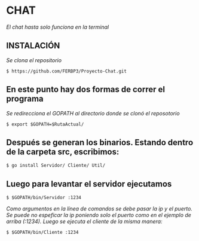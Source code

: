 # CHAT
_El chat hasta solo funciona en la terminal_
## INSTALACIÓN
_Se clona el repositorio_
```
$ https://github.com/FERBP3/Proyecto-Chat.git
```
## En este punto hay dos formas de correr el programa
_Se redirecciona el GOPATH al directorio donde se clonó el reposotorio_
```
$ export $GOPATH=$RutaActual/
```
## Después se generan los binarios. Estando dentro de la carpeta src, escribimos:
```
$ go install Servidor/ Cliente/ Util/
```
## Luego para levantar el servidor ejecutamos
```
$ $GOPATH/bin/Servidor :1234
```
_Como argumentos en la línea de comandos se debe pasar la ip y el puerto._
_Se puede no espeficar la ip poniendo solo el puerto como en el ejemplo de arriba (:1234)._
_Luego se ejecuta el cliente de la misma manera:_
```
$ $GOPATH/bin/Cliente :1234
```
